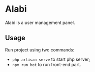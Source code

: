 # Alabi
Alabi is a user management panel.

## Usage
Run project using two commands:
- ```php artisan serve``` to start php server;
- ```npm run hot``` to run front-end part.